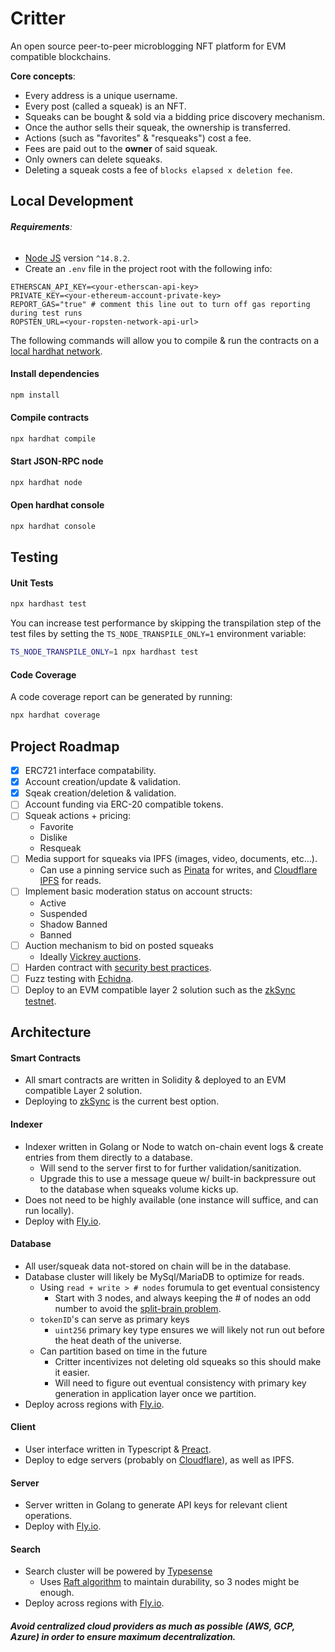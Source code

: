 # Critter

An open source peer-to-peer microblogging NFT platform for EVM compatible blockchains.

**Core concepts**:

- Every address is a unique username.
- Every post (called a squeak) is an NFT.
- Squeaks can be bought & sold via a bidding price discovery mechanism.
- Once the author sells their squeak, the ownership is transferred.
- Actions (such as "favorites" & "resqueaks") cost a fee.
- Fees are paid out to the **owner** of said squeak.
- Only owners can delete squeaks.
- Deleting a squeak costs a fee of `blocks elapsed x deletion fee`.

<!-- TODO: setup hosting when working on the client -->
<!-- Visit [https://critter.fyi](https://critter.fyi) to start squeaking on the blockchain. -->

## Local Development

###### **Requirements**:

- [Node JS](https://nodejs.org) version `^14.8.2`.
- Create an `.env` file in the project root with the following info:

```
ETHERSCAN_API_KEY=<your-etherscan-api-key>
PRIVATE_KEY=<your-ethereum-account-private-key>
REPORT_GAS="true" # comment this line out to turn off gas reporting during test runs
ROPSTEN_URL=<your-ropsten-network-api-url>
```

The following commands will allow you to compile & run the contracts on a [local hardhat network](https://hardhat.org).

#### Install dependencies

```bash
npm install
```

#### Compile contracts

```bash
npx hardhat compile
```

#### Start JSON-RPC node

```bash
npx hardhat node
```

#### Open hardhat console

```bash
npx hardhat console
```

## Testing

#### Unit Tests

```bash
npx hardhast test
```

You can increase test performance by skipping the transpilation step of the test files by setting the `TS_NODE_TRANSPILE_ONLY=1` environment variable:

```bash
TS_NODE_TRANSPILE_ONLY=1 npx hardhast test
```

#### Code Coverage

A code coverage report can be generated by running:

```bash
npx hardhat coverage
```

## Project Roadmap

- [x] ERC721 interface compatability.
- [x] Account creation/update & validation.
- [x] Sqeak creation/deletion & validation.
- [ ] Account funding via ERC-20 compatible tokens.
- [ ] Squeak actions + pricing:
  - Favorite
  - Dislike
  - Resqueak
- [ ] Media support for squeaks via IPFS (images, video, documents, etc&hellip;).
  - Can use a pinning service such as [Pinata](https://www.pinata.cloud/) for writes, and [Cloudflare IPFS](https://cloudflare-ipfs.com/ipns/ipfs.io/) for reads.
- [ ] Implement basic moderation status on account structs:
  - Active
  - Suspended
  - Shadow Banned
  - Banned
- [ ] Auction mechanism to bid on posted squeaks
  - Ideally [Vickrey auctions](https://github.com/JoWxW/Vickrey-Auction/blob/master/contracts/VickreyAuction.sol).
- [ ] Harden contract with [security best practices](https://consensys.net/blog/developers/solidity-best-practices-for-smart-contract-security/).
- [ ] Fuzz testing with [Echidna](https://github.com/crytic/echidna).
- [ ] Deploy to an EVM compatible layer 2 solution such as the [zkSync testnet](https://portal.zksync.io/).

## Architecture

#### Smart Contracts

- All smart contracts are written in Solidity & deployed to an EVM compatible Layer 2 solution.
- Deploying to [zkSync](https://portal.zksync.io/) is the current best option.

#### Indexer

- Indexer written in Golang or Node to watch on-chain event logs & create entries from them directly to a database.
  - Will send to the server first to for further validation/sanitization.
  - Upgrade this to use a message queue w/ built-in backpressure out to the database when squeaks volume kicks up.
- Does not need to be highly available (one instance will suffice, and can run locally).
- Deploy with [Fly.io](https://fly.io/).

#### Database

- All user/squeak data not-stored on chain will be in the database.
- Database cluster will likely be MySql/MariaDB to optimize for reads.
  - Using `read + write > # nodes` forumula to get eventual consistency
    - Start with 3 nodes, and always keeping the # of nodes an odd number to avoid the [split-brain problem](https://www.45drives.com/community/articles/what-is-split-brain/).
  - `tokenID`'s can serve as primary keys
    - `uint256` primary key type ensures we will likely not run out before the heat death of the universe.
  - Can partition based on time in the future
    - Critter incentivizes not deleting old squeaks so this should make it easier.
    - Will need to figure out eventual consistency with primary key generation in application layer once we partition.
- Deploy across regions with [Fly.io](https://fly.io/).

#### Client

- User interface written in Typescript & [Preact](https://preactjs.com/).
- Deploy to edge servers (probably on [Cloudflare](https://cloudflare.com)), as well as IPFS.

#### Server

- Server written in Golang to generate API keys for relevant client operations.
- Deploy with [Fly.io](https://fly.io/).

#### Search

- Search cluster will be powered by [Typesense](https://typesense.org)
  - Uses [Raft algorithm](https://raft.github.io/) to maintain durability, so 3 nodes might be enough.
- Deploy across regions with [Fly.io](https://fly.io/).

##### Avoid centralized cloud providers as much as possible (AWS, GCP, Azure) in order to ensure maximum decentralization.
